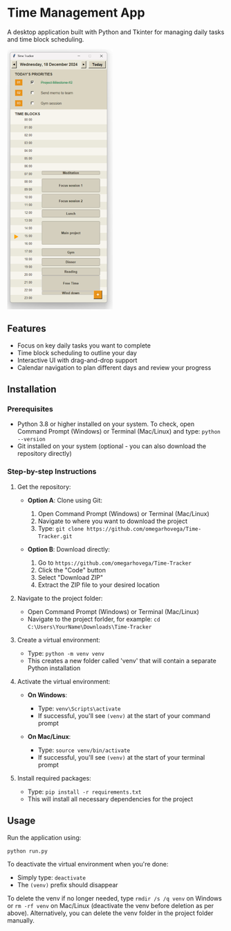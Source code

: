 # Time Management App

A desktop application built with Python and Tkinter for managing daily tasks and time block scheduling.

<img src="Time_tracker.png" alt="Time Tracker" height="600"/>

## Features
- Focus on key daily tasks you want to complete
- Time block scheduling to outline your day
- Interactive UI with drag-and-drop support
- Calendar navigation to plan different days and review your progress

## Installation

### Prerequisites
- Python 3.8 or higher installed on your system. To check, open Command Prompt (Windows) or Terminal (Mac/Linux) and type: `python --version`
- Git installed on your system (optional - you can also download the repository directly)

### Step-by-step Instructions

1. Get the repository:
   - **Option A**: Clone using Git:
     1. Open Command Prompt (Windows) or Terminal (Mac/Linux)
     2. Navigate to where you want to download the project
     3. Type: `git clone https://github.com/omegarhovega/Time-Tracker.git`
   
   - **Option B**: Download directly:
     1. Go to `https://github.com/omegarhovega/Time-Tracker`
     2. Click the "Code" button
     3. Select "Download ZIP"
     4. Extract the ZIP file to your desired location

2. Navigate to the project folder:
   - Open Command Prompt (Windows) or Terminal (Mac/Linux)
   - Navigate to the project forlder, for example: `cd C:\Users\YourName\Downloads\Time-Tracker`

3. Create a virtual environment:
   - Type: `python -m venv venv`
   - This creates a new folder called 'venv' that will contain a separate Python installation

4. Activate the virtual environment:
   - **On Windows**:
     - Type: `venv\Scripts\activate`
     - If successful, you'll see `(venv)` at the start of your command prompt
   
   - **On Mac/Linux**:
     - Type: `source venv/bin/activate`
     - If successful, you'll see `(venv)` at the start of your terminal prompt

5. Install required packages:
   - Type: `pip install -r requirements.txt`
   - This will install all necessary dependencies for the project

## Usage
Run the application using:
```python
python run.py
```

To deactivate the virtual environment when you're done:
  - Simply type: `deactivate`
  - The `(venv)` prefix should disappear

To delete the venv if no longer needed, type `rmdir /s /q venv` on Windows or `rm -rf venv` on Mac/Linux (deactivate the venv before deletion as per above). Alternatively, you can delete the venv folder in the project folder manually.
